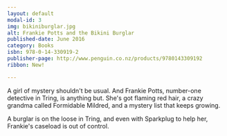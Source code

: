 ```yaml
---
layout: default
modal-id: 3
img: bikiniburglar.jpg
alt: Frankie Potts and the Bikini Burglar
published-date: June 2016
category: Books
isbn: 978-0-14-330919-2
publisher-page: http://www.penguin.co.nz/products/9780143309192
ribbon: New!

---
```


A girl of mystery shouldn't be usual. And Frankie Potts, number-one detective in Tring, is anything but. She's got flaming red hair, a crazy grandma called Formidable Mildred, and a mystery list that keeps growing.

A burglar is on the loose in Tring, and even with Sparkplug to help her, Frankie's caseload is out of control.
